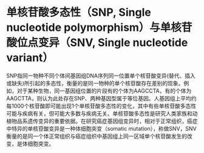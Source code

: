 # 单核苷酸多态性（SNP, Single nucleotide polymorphism）与单核苷酸位点变异（SNV, Single nucleotide variant）

SNP指同一物种不同个体间基因组DNA序列同一位置单个核苷酸变异(替代、插入或缺失)所引起的多态性，衡量的是同一物种的单个核苷酸存在差别的现象。例如，对于某种生物，同一基因组位置的片段有的个体为AAGCCTA，有的个体为AAGCTTA，则认为此处存在SNP、两种基因型属于等位基因。人基因组上平均约每1000个核苷酸即可能出现1个单核苷酸多态性的变化，其中有些单核苷酸多态性可能与疾病有关，但可能大多数与疾病无关。单核苷酸多态性是研究人类家族和动植物品系遗传变异的重要依据。在研究癌症基因组变异时，相对于正常组织，癌症中特异的单核苷酸变异是一种体细胞突变（somatic mutation），称做SNV，SNV衡量的是同一个体正常组织与癌症组织中基因组上同一区域单个核苷酸发生的改变，是体细胞突变。
